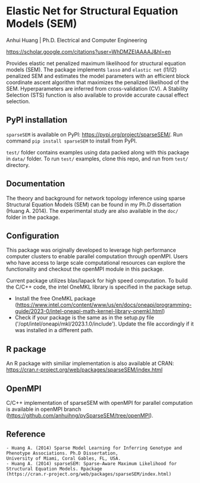 # Elastic Net for Structural Equation Models (SEM)

Anhui Huang | Ph.D. Electrical and Computer Engineering 

<https://scholar.google.com/citations?user=WhDMZEIAAAAJ&hl=en>

Provides elastic net penalized maximum likelihood for structural equation models (SEM).   The package implements 
`lasso` and `elastic net` (l1/l2) penalized SEM and 
estimates the model parameters with an efficient block coordinate ascent algorithm that maximizes the penalized 
likelihood of the SEM.  Hyperparameters are inferred from cross-validation (CV).  A Stability Selection (STS) function 
is also available to provide accurate causal effect selection. 


## PyPI installation 
`sparseSEM` is available on PyPI:  https://pypi.org/project/sparseSEM/. Run command `pip install sparseSEM` to install 
from PyPI.

`test/` folder contains examples using data packed along with this package in `data/` folder. 
To run `test/` examples, clone this repo, and run from `test/` directory. 


## Documentation
The theory and background for network topology inference using sparse Structural Equation Models (SEM) can be found 
in my Ph.D dissertation (Huang A. 2014). The experimental study are also available in the `doc/` folder in the package.  


## Configuration
This package was originally developed to leverage high performance computer clusters to enable parallel computation 
through openMPI.  Users who have access to large scale computational resources can explore the functionality and 
checkout the openMPI module in this package.

Current package utilizes blas/lapack for high speed computation. To build the C/C++ code, the intel OneMKL library is 
specified in the package setup. 
- Install the free OneMKL package (https://www.intel.com/content/www/us/en/docs/oneapi/programming-guide/2023-0/intel-oneapi-math-kernel-library-onemkl.html)
- Check if your package is the same as in the setup.py file ('/opt/intel/oneapi/mkl/2023.1.0/include'). Update the file 
accordingly if it was installed in a different path.


## R package
An R package with similiar implementation is also available at CRAN: https://cran.r-project.org/web/packages/sparseSEM/index.html

## OpenMPI
C/C++ implementation of sparseSEM with openMPI for parallel computation is available in openMPI branch (https://github.com/anhuihng/pySparseSEM/tree/openMPI). 

    
## Reference
    - Huang A. (2014) Sparse Model Learning for Inferring Genotype and Phenotype Associations. Ph.D Dissertation,
    University of Miami, Coral Gables, FL, USA.
    - Huang A. (2014) sparseSEM: Sparse-Aware Maximum Likelihood for Structural Equation Models. Rpackage
    (https://cran.r-project.org/web/packages/sparseSEM/index.html)